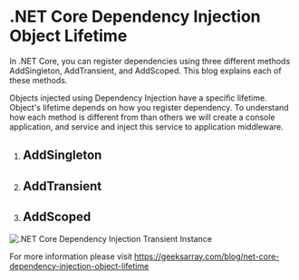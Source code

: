 # .NET Core Dependency Injection Object Lifetime
In .NET Core, you can register dependencies using three different methods AddSingleton, AddTransient, and AddScoped. 
This blog explains each of these methods.

Objects injected using Dependency Injection have a specific lifetime. Object's lifetime depends on how you register dependency. 
To understand how each method is different from than others we will create a console application, and service and inject this service 
to application middleware.

1. ## AddSingleton ##
2. ## AddTransient ##
3. ## AddScoped ##

![.NET Core Dependency Injection Transient Instance](https://geeksarray.com/images/blog/percall.png)

For more information please visit https://geeksarray.com/blog/net-core-dependency-injection-object-lifetime


